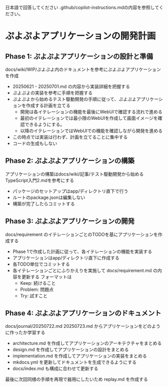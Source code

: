 日本語で回答してください
.github/copilot-instructions.mdの内容を参照してください。

# ぷよぷよアプリケーションの開発計画

## Phase 1: ぷよぷよアプリケーションの設計と準備

docs/wiki/WIP/ぷよぷよ内のドキュメントを参考にぷよぷよアプリケーションを作成
- 20250621 - 20250701.md の内容から実装詳細を把握する
- ぷよぷよの実装を参考に手順を把握する
- ぷよぷよから始めるテスト駆動開発の手順に従って、ぷよぷよアプリケーションを作成する計画を立てる
  - 開発は各イテレーションの機能を最後にWebUIで確認する流れで進める
  - 最初のイテレーションでは最小限のWebUIを作成して画面イメージを確認できるようにする。
  - 以降のイテレーションではWebUIでの機能を確認しながら開発を進める
- この時点では実装は行わず、計画を立てることに集中する
- コードの生成もしない

## Phase 2: ぷよぷよアプリケーションの構築

アプリケーションの構築はdocs/wiki/記事/テスト駆動開発から始めるTypeScript入門2.mdを参考にする
- パッケージのセットアップはapp/ディレクトリ直下で行う
- ルートのpackage.jsonは編集しない
- 構築が完了したらコミットする

## Phase 3: ぷよぷよアプリケーションの開発

docs/requirement のイテレーションごとのTODOを基にアプリケーションを作成する
- Phase 1で作成した計画に従って、各イテレーションの機能を実装する
- アプリケーションはapp/ディレクトリ直下に作成する
- 各TODO単位でコミットする
- 各イテレーションごとにふりかえりを実施して docs/requirement.md の内容を更新する フォーマットは
  - Keep: 続けること
  - Problem: 問題点
  - Try: 試すこと

## Phase 4: ぷよぷよアプリケーションのドキュメント

docs/journal/20250722.md 20250723.md からアプリケーションをどのように作ったか学習する
- architecture.md を作成してアプリケーションのアーキテクチャをまとめる
- design.md を作成してアプリケーションの設計をまとめる
- implementation.md を作成してアプリケーションの実装をまとめる
- mkdocs.yml を更新してドキュメントを生成できるようにする
- docs/index.md も構成に合わせて更新する

最後に次回同様の手順を再現で器用にしたいため replay.md を作成する